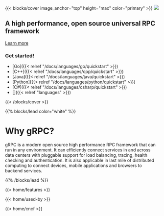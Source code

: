 ---
---

{{< blocks/cover image_anchor="top" height="max" color="primary" >}}
<img src="/img/logos/grpc-logo.png" class="o-logo" />

<h2 class="display-2 o-heading">
	A high performance, open source universal RPC framework
</h2>
<a
	class="btn btn-lg btn-primary font-weight-bold my-4"
	href="/docs/what-is-grpc/introduction"
>
Learn more
</a>
<h3 class="mt-2">Get started!</h3>
<div class="l-get-started-buttons">

- [Go]({{< relref "/docs/languages/go/quickstart" >}})
- [C++]({{< relref "/docs/languages/cpp/quickstart" >}})
- [Java]({{< relref "/docs/languages/java/quickstart" >}})
- [Python]({{< relref "/docs/languages/python/quickstart" >}})
- [C#]({{< relref "/docs/languages/csharp/quickstart" >}})
- [<i class="fas fa-ellipsis-h"></i>]({{< relref "languages" >}})
</div>
{{< /blocks/cover >}}

<div class="l-constrained-width-content">

{{% blocks/lead color="white" %}}
<h1 class="display-1">Why gRPC?</h1>
<p class="display-4 font-weight-light">
gRPC is a modern open source high performance RPC framework that can
run in any environment. It can efficiently connect services in and
across data centers with pluggable support for load balancing,
tracing, health checking and authentication. It is also applicable
in last mile of distributed computing to connect devices, mobile
applications and browsers to backend services.
</p>
{{% /blocks/lead %}}

{{< home/features >}}

{{< home/used-by >}}

{{< home/cncf >}}

</div>
